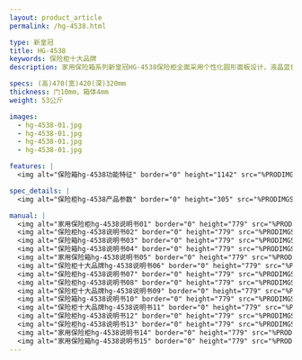 ```yaml
---
layout: product_article
permalink: /hg-4538.html

type: 新皇冠
title: HG-4538
keywords: 保险柜十大品牌
description: 家用保险箱系列新皇冠HG-4538保险柜全面采用个性化圆形面板设计，液晶蓝色显示屏，可直接在面板上进行开门记录查询，连续错误自动报警。

specs: (高)470(宽)420(深)320mm
thickness: 门10mm，箱体4mm
weight: 53公斤

images:
  - hg-4538-01.jpg
  - hg-4538-01.jpg
  - hg-4538-01.jpg
  - hg-4538-01.jpg

features: |
  <img alt="保险箱hg-4538功能特征" border="0" height="1142" src="%PRODIMGS%/hg-gn.jpg" width="538" />

spec_details: |
  <img alt="保险柜hg-4538产品参数" border="0" height="305" src="%PRODIMGS%/hg-cpcs.jpg" width="538" />

manual: |
  <img alt="家用保险柜hg-4538说明书01" border="0" height="779" src="%PRODIMGS%/hg-sm01.jpg" width="528" />  
  <img alt="保险柜hg-4538说明书02" border="0" height="779" src="%PRODIMGS%/hg-sm02.jpg" width="528" />  
  <img alt="保险箱hg-4538说明书03" border="0" height="779" src="%PRODIMGS%/hg-sm03.jpg" width="528" />  
  <img alt="保险箱hg-4538说明书04" border="0" height="779" src="%PRODIMGS%/hg-sm04.jpg" width="528" />  
  <img alt="家用保险箱hg-4538说明书05" border="0" height="779" src="%PRODIMGS%/hg-sm05.jpg" width="528" />  
  <img alt="保险柜十大品牌hg-4538说明书06" border="0" height="779" src="%PRODIMGS%/hg-sm06.jpg" width="528" />  
  <img alt="保险柜hg-4538说明书07" border="0" height="779" src="%PRODIMGS%/hg-sm07.jpg" width="528" />  
  <img alt="保险柜hg-4538说明书08" border="0" height="779" src="%PRODIMGS%/hg-sm08.jpg" width="528" />  
  <img alt="保险柜十大品牌hg-4538说明书09" border="0" height="779" src="%PRODIMGS%/hg-sm09.jpg" width="528" />  
  <img alt="保险箱hg-4538说明书10" border="0" height="779" src="%PRODIMGS%/hg-sm10.jpg" width="528" />  
  <img alt="保险柜十大品牌hg-4538说明书11" border="0" height="779" src="%PRODIMGS%/hg-sm11.jpg" width="528" />  
  <img alt="保险柜hg-4538说明书12" border="0" height="779" src="%PRODIMGS%/hg-sm12.jpg" width="528" />  
  <img alt="保险柜hg-4538说明书13" border="0" height="779" src="%PRODIMGS%/hg-sm13.jpg" width="528" />  
  <img alt="家用保险柜hg-4538说明书14" border="0" height="779" src="%PRODIMGS%/hg-sm14.jpg" width="528" />  
  <img alt="家用保险箱hg-4538说明书15" border="0" height="779" src="%PRODIMGS%/hg-sm15.jpg" width="528" />
---
```

